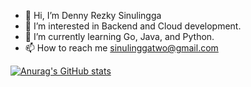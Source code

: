 - 👋 Hi, I’m Denny Rezky Sinulingga
- 👀 I’m interested in Backend and Cloud development.
- 🌱 I’m currently learning Go, Java, and Python.
- 📫 How to reach me sinulinggatwo@gmail.com

[![Anurag's GitHub stats](https://github-readme-stats.vercel.app/api?username=sinulingga23&count_private=trueshow_icons=true)](https://github.com/anuraghazra/github-readme-stats)

<!---
sinulingga23/sinulingga23 is a ✨ special ✨ repository because its `README.md` (this file) appears on your GitHub profile.
You can click the Preview link to take a look at your changes.
--->
